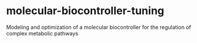 # molecular-biocontroller-tuning
Modeling and optimization of a molecular biocontroller for the regulation of complex metabolic pathways
